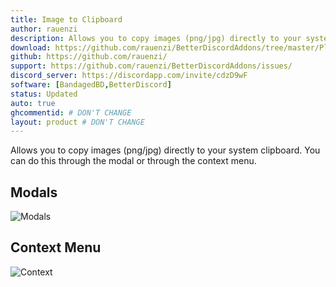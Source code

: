 ```yaml
---
title: Image to Clipboard
author: rauenzi
description: Allows you to copy images (png/jpg) directly to your system clipboard. You can do this through the modal or through the context menu.
download: https://github.com/rauenzi/BetterDiscordAddons/tree/master/Plugins/ImageToClipboard
github: https://github.com/rauenzi/
support: https://github.com/rauenzi/BetterDiscordAddons/issues/
discord_server: https://discordapp.com/invite/cdzD9wF
software: [BandagedBD,BetterDiscord]
status: Updated
auto: true
ghcommentid: # DON'T CHANGE
layout: product # DON'T CHANGE
---
```

Allows you to copy images (png/jpg) directly to your system clipboard. You can do this through the modal or through the context menu.


## Modals

![Modals](https://i.imgur.com/AawuUOV.png)

## Context Menu

![Context](https://i.imgur.com/JA3aKSJ.png)